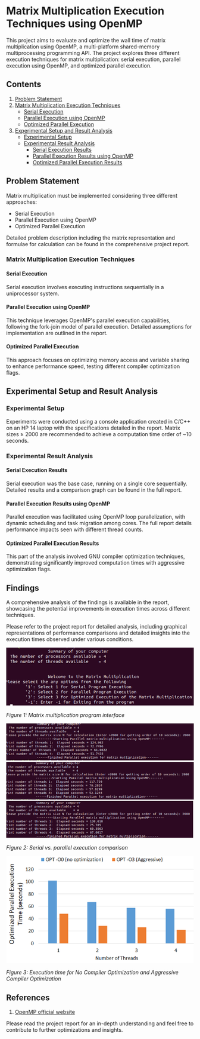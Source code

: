 # Matrix Multiplication Execution Techniques using OpenMP

This project aims to evaluate and optimize the wall time of matrix multiplication using OpenMP, a multi-platform shared-memory multiprocessing programming API. The project explores three different execution techniques for matrix multiplication: serial execution, parallel execution using OpenMP, and optimized parallel execution.

## Contents

1. [Problem Statement](#problem-statement)
2. [Matrix Multiplication Execution Techniques](#matrix-multiplication-execution-techniques)
   - [Serial Execution](#serial-execution)
   - [Parallel Execution using OpenMP](#parallel-execution-using-openmp)
   - [Optimized Parallel Execution](#optimized-parallel-execution)
3. [Experimental Setup and Result Analysis](#experimental-setup-and-result-analysis)
   - [Experimental Setup](#experimental-setup)
   - [Experimental Result Analysis](#experimental-result-analysis)
     - [Serial Execution Results](#serial-execution-results)
     - [Parallel Execution Results using OpenMP](#parallel-execution-results-using-openmp)
     - [Optimized Parallel Execution Results](#optimized-parallel-execution-results)

## Problem Statement

Matrix multiplication must be implemented considering three different approaches:

- Serial Execution
- Parallel Execution using OpenMP
- Optimized Parallel Execution

Detailed problem description including the matrix representation and formulae for calculation can be found in the comprehensive project report.

### Matrix Multiplication Execution Techniques

#### Serial Execution

Serial execution involves executing instructions sequentially in a uniprocessor system.

#### Parallel Execution using OpenMP

This technique leverages OpenMP's parallel execution capabilities, following the fork-join model of parallel execution. Detailed assumptions for implementation are outlined in the report.

#### Optimized Parallel Execution

This approach focuses on optimizing memory access and variable sharing to enhance performance speed, testing different compiler optimization flags.

## Experimental Setup and Result Analysis

### Experimental Setup

Experiments were conducted using a console application created in C/C++ on an HP 14 laptop with the specifications detailed in the report. Matrix sizes ≥ 2000 are recommended to achieve a computation time order of ~10 seconds.

### Experimental Result Analysis

#### Serial Execution Results

Serial execution was the base case, running on a single core sequentially. Detailed results and a comparison graph can be found in the full report.

#### Parallel Execution Results using OpenMP

Parallel execution was facilitated using OpenMP loop parallelization, with dynamic scheduling and task migration among cores. The full report details performance impacts seen with different thread counts.

#### Optimized Parallel Execution Results

This part of the analysis involved GNU compiler optimization techniques, demonstrating significantly improved computation times with aggressive optimization flags.

## Findings

A comprehensive analysis of the findings is available in the report, showcasing the potential improvements in execution times across different techniques.

Please refer to the project report for detailed analysis, including graphical representations of performance comparisons and detailed insights into the execution times observed under various conditions.

![Matrix multiplication program interface](Data/interface.PNG)

*Figure 1: Matrix multiplication program interface*

![Serial vs. parallel execution comparison](Data/ParallelExecution.PNG)

*Figure 2: Serial vs. parallel execution comparison*

![Execution time for No Compiler Optimization and Aggressive Compiler Optimization](Data/Optimized_Parallel_Execution_grpah.png)

*Figure 3: Execution time for No Compiler Optimization and Aggressive Compiler Optimization*

## References

1. [OpenMP official website](https://www.openmp.org/)

Please read the project report for an in-depth understanding and feel free to contribute to further optimizations and insights.
